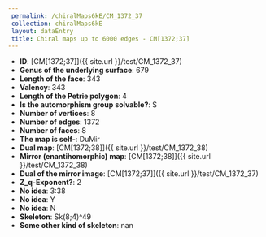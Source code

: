 ```yaml
--- 
 permalink: /chiralMaps6kE/CM_1372_37 
 collection: chiralMaps6kE
 layout: dataEntry
 title: Chiral maps up to 6000 edges - CM[1372;37]
---
```


- **ID**: [CM[1372;37]]({{ site.url }}/test/CM_1372_37)
- **Genus of the underlying surface**: 679
- **Length of the face**: 343
- **Valency**: 343
- **Length of the Petrie polygon**: 4
- **Is the automorphism group solvable?**: S
- **Number of vertices**: 8
- **Number of edges**: 1372
- **Number of faces**: 8
- **The map is self-**: DuMir
- **Dual map**: [CM[1372;38]]({{ site.url }}/test/CM_1372_38)
- **Mirror (enantihomorphic) map**: [CM[1372;38]]({{ site.url }}/test/CM_1372_38)
- **Dual of the mirror image**: [CM[1372;37]]({{ site.url }}/test/CM_1372_37)
- **Z_q-Exponent?**: 2
- **No idea**:  3:38
- **No idea**: Y
- **No idea**: N
- **Skeleton**: Sk(8;4)^49
- **Some other kind of skeleton**: nan
